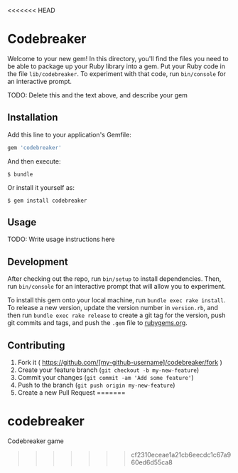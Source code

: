 <<<<<<< HEAD
# Codebreaker

Welcome to your new gem! In this directory, you'll find the files you need to be able to package up your Ruby library into a gem. Put your Ruby code in the file `lib/codebreaker`. To experiment with that code, run `bin/console` for an interactive prompt.

TODO: Delete this and the text above, and describe your gem

## Installation

Add this line to your application's Gemfile:

```ruby
gem 'codebreaker'
```

And then execute:

    $ bundle

Or install it yourself as:

    $ gem install codebreaker

## Usage

TODO: Write usage instructions here

## Development

After checking out the repo, run `bin/setup` to install dependencies. Then, run `bin/console` for an interactive prompt that will allow you to experiment.

To install this gem onto your local machine, run `bundle exec rake install`. To release a new version, update the version number in `version.rb`, and then run `bundle exec rake release` to create a git tag for the version, push git commits and tags, and push the `.gem` file to [rubygems.org](https://rubygems.org).

## Contributing

1. Fork it ( https://github.com/[my-github-username]/codebreaker/fork )
2. Create your feature branch (`git checkout -b my-new-feature`)
3. Commit your changes (`git commit -am 'Add some feature'`)
4. Push to the branch (`git push origin my-new-feature`)
5. Create a new Pull Request
=======
# codebreaker
Codebreaker game
>>>>>>> cf2310eceae1a21cb6eecdc1c67a960ed6d55ca8
